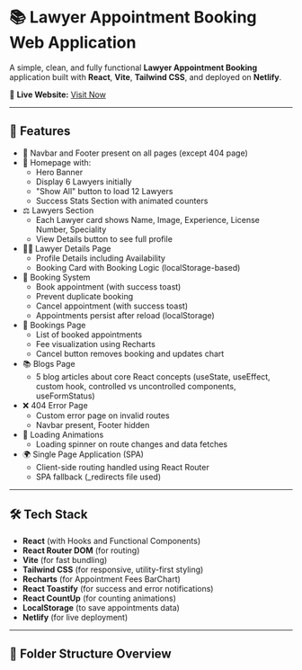 # 📚 Lawyer Appointment Booking Web Application

A simple, clean, and fully functional **Lawyer Appointment Booking** application built with **React**, **Vite**, **Tailwind CSS**, and deployed on **Netlify**.

🔗 **Live Website:** [Visit Now](https://glittering-pegasus-404c8b.netlify.app/)

---

## 🚀 Features

- 🧭 Navbar and Footer present on all pages (except 404 page)
- 🎯 Homepage with:
  - Hero Banner
  - Display 6 Lawyers initially
  - "Show All" button to load 12 Lawyers
  - Success Stats Section with animated counters
- ⚖️ Lawyers Section
  - Each Lawyer card shows Name, Image, Experience, License Number, Speciality
  - View Details button to see full profile
- 👨‍⚖️ Lawyer Details Page
  - Profile Details including Availability
  - Booking Card with Booking Logic (localStorage-based)
- 🧾 Booking System
  - Book appointment (with success toast)
  - Prevent duplicate booking
  - Cancel appointment (with success toast)
  - Appointments persist after reload (localStorage)
- 📅 Bookings Page
  - List of booked appointments
  - Fee visualization using Recharts
  - Cancel button removes booking and updates chart
- 📚 Blogs Page
  - 5 blog articles about core React concepts (useState, useEffect, custom hook, controlled vs uncontrolled components, useFormStatus)
- ❌ 404 Error Page
  - Custom error page on invalid routes
  - Navbar present, Footer hidden
- 🔄 Loading Animations
  - Loading spinner on route changes and data fetches
- 🌍 Single Page Application (SPA)
  - Client-side routing handled using React Router
  - SPA fallback (_redirects file used)

---

## 🛠️ Tech Stack

- **React** (with Hooks and Functional Components)
- **React Router DOM** (for routing)
- **Vite** (for fast bundling)
- **Tailwind CSS** (for responsive, utility-first styling)
- **Recharts** (for Appointment Fees BarChart)
- **React Toastify** (for success and error notifications)
- **React CountUp** (for counting animations)
- **LocalStorage** (to save appointments data)
- **Netlify** (for live deployment)

---

## 📂 Folder Structure Overview

